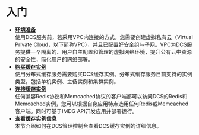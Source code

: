 # 入门<a name="ZH-CN_TOPIC_0144197324"></a>

-   **[环境准备](环境准备.md)**  
使用DCS服务前，若采用VPC内连接的方式，您需要创建虚拟私有云（Virtual Private Cloud，以下简称VPC），并且已配置好安全组与子网。VPC为DCS服务提供一个隔离的、用户自主配置和管理的虚拟网络环境，提升公有云中资源的安全性，简化用户的网络部署。
-   **[购买缓存实例](购买缓存实例.md)**  
使用分布式缓存服务需要购买DCS缓存实例。分布式缓存服务目前支持的实例类型，包括单机实例、主备实例和集群实例。
-   **[连接缓存实例](连接缓存实例.md)**  
任何兼容Redis协议和Memcached协议的客户端都可以访问DCS的Redis和Memcached实例，您可以根据自身应用特点选用任何Redis或Memcached客户端。同时可基于IMDG API开发应用并部署运行。
-   **[查看缓存实例信息](查看缓存实例信息.md)**  
本节介绍如何在DCS管理控制台查看DCS缓存实例的详细信息。

